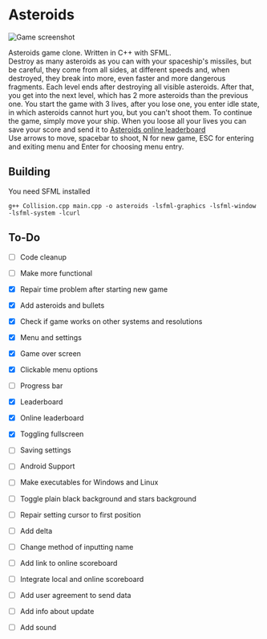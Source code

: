 # Asteroids

![Game screenshot](https://maciej.ml/projects/Asteroids/Asteroids.png)

Asteroids game clone. Written in C++ with SFML.  
Destroy as many asteroids as you can with your spaceship's missiles, but be careful, they come from all sides, at different speeds and, when destroyed, they break into more, even faster and more dangerous fragments.
Each level ends after destroying all visible asteroids. After that, you get into the next level, which has 2 more asteroids than the previous one.
You start the game with 3 lives, after you lose one, you enter idle state, in which asteroids cannot hurt you, but you can't shoot them. To continue the game, simply move your ship. When you loose all your lives you can save your score and send it to [Asteroids online leaderboard](https://maciej.ml/Asteroids/)  
Use arrows to move, spacebar to shoot, N for new game, ESC for entering and exiting menu and Enter for choosing menu entry.

## Building
You need SFML installed
````shell
g++ Collision.cpp main.cpp -o asteroids -lsfml-graphics -lsfml-window -lsfml-system -lcurl
````
## To-Do
* [ ] Code cleanup
* [ ] Make more functional
* [x] Repair time problem after starting new game
* [x] Add asteroids and bullets
* [x] Check if game works on other systems and resolutions
* [x] Menu and settings
* [x] Game over screen
* [x] Clickable menu options
* [ ] Progress bar
* [x] Leaderboard
* [x] Online leaderboard
* [x] Toggling fullscreen
* [ ] Saving settings
* [ ] Android Support
* [ ] Make executables for Windows and Linux
* [ ] Toggle plain black background and stars background
* [ ] Repair setting cursor to first position
* [ ] Add delta
* [ ] Change method of inputting name
* [ ] Add link to online scoreboard
* [ ] Integrate local and online scoreboard
* [ ] Add user agreement to send data
* [ ] Add info about update
* [ ] Add sound

